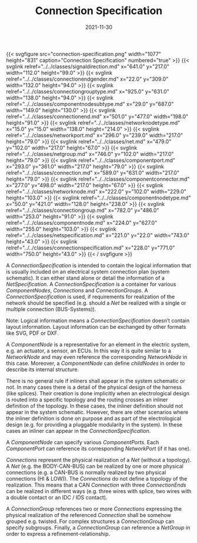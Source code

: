 ﻿---
title: Connection Specification
toc: false
type: specs
layout: diagram
date: "2021-11-30"
draft: false
specification: VEC
version: 2.0.0-rc1
documentType: "Recommendation"
elementType: Diagram
classes:
  - SignalDirection
  - ConnectionEndGender
  - ConnectionGroupType
  - ComponentNodeSubType
  - ConnectionEnd
  - NetworkNodeType
  - NetworkPort
  - Net
  - NetGroup
  - ComponentPort
  - Connection
  - ComponentConnector
  - NetworkNode
  - ComponentNodeType
  - ConnectionGroup
  - ComponentNode
  - NetSpecification
  - ConnectionSpecification
menu:
  VEC-2.0.0-rc1:    
    parent: connectivity
    identifier: connectivity/connection-specification
    weight: 1010004 

# Prev/next pager order (if `docs_section_pager` enabled in `params.toml`)
weight: 1010004
---
{{< svgfigure src="connection-specification.png" width="1077" height="831" caption="Connection Specification" numbered="true" >}}
  {{< svglink relref="../../classes/signaldirection.md" x="641.0" y="217.0" width="112.0" height="99.0" >}}
  {{< svglink relref="../../classes/connectionendgender.md" x="22.0" y="309.0" width="132.0" height="94.0" >}}
  {{< svglink relref="../../classes/connectiongrouptype.md" x="925.0" y="631.0" width="138.0" height="94.0" >}}
  {{< svglink relref="../../classes/componentnodesubtype.md" x="29.0" y="687.0" width="149.0" height="130.0" >}}
  {{< svglink relref="../../classes/connectionend.md" x="501.0" y="477.0" width="198.0" height="91.0" >}}
  {{< svglink relref="../../classes/networknodetype.md" x="15.0" y="15.0" width="138.0" height="214.0" >}}
  {{< svglink relref="../../classes/networkport.md" x="296.0" y="239.0" width="217.0" height="79.0" >}}
  {{< svglink relref="../../classes/net.md" x="479.0" y="102.0" width="217.0" height="67.0" >}}
  {{< svglink relref="../../classes/netgroup.md" x="746.0" y="102.0" width="217.0" height="79.0" >}}
  {{< svglink relref="../../classes/componentport.md" x="293.0" y="361.0" width="217.0" height="79.0" >}}
  {{< svglink relref="../../classes/connection.md" x="589.0" y="631.0" width="217.0" height="79.0" >}}
  {{< svglink relref="../../classes/componentconnector.md" x="277.0" y="498.0" width="217.0" height="67.0" >}}
  {{< svglink relref="../../classes/networknode.md" x="222.0" y="102.0" width="229.0" height="103.0" >}}
  {{< svglink relref="../../classes/componentnodetype.md" x="50.0" y="421.0" width="128.0" height="238.0" >}}
  {{< svglink relref="../../classes/connectiongroup.md" x="782.0" y="486.0" width="253.0" height="91.0" >}}
  {{< svglink relref="../../classes/componentnode.md" x="224.0" y="627.0" width="255.0" height="103.0" >}}
  {{< svglink relref="../../classes/netspecification.md" x="221.0" y="22.0" width="743.0" height="43.0" >}}
  {{< svglink relref="../../classes/connectionspecification.md" x="228.0" y="771.0" width="750.0" height="43.0" >}}
{{< / svgfigure >}}
<p> A <i>ConnectionSpecification</i> is intended to contain the logical information that is usually included on an electrical system connection plan (system schematic). It can either stand alone or detail the information of a <i>NetSpecification</i>. A <i>ConnectionSpecification</i> is a container for various <i>ComponentNodes</i>, <i>Connections</i> and <i>ConnectionGroups</i>. A <i>ConnectionSpecification</i> is used, if requirements for realization of the network should be specified&#160;(e.g. should a <i>Net</i> be realized with a single or multiple connection (BUS-Systems)).      </p>      <p> Note: Logical information means a <i>ConnectionSpecification</i> doesn&rsquo;t contain layout information. Layout information can be exchanged by other formats like SVG, PDF or DXF.      </p>      <p> A <i>ComponentNode</i> is a representative for an element in the electric system, e.g. an actuator, a sensor, an ECUs. In this way it is quite similar to a <i>NetworkNode</i> and may even reference the corresponding <i>NetworkNode</i> in this case. Moreover, a <i>ComponentNode</i> can define <i>childNodes</i> in order to describe its internal structure.      </p>      <p> There is no general rule if inliners shall appear in the system schematic or not. In many cases there is a detail of the physical design of the harness (like splices). Their creation is done implicitly when an electrological design is routed into a specific topology and the routing crosses an inliner definition of the topology. In these cases, the inliner definition should not appear in the system schematic. However, there are other scenarios where the inliner definition is done on purpose and as part of the electrological design (e.g. for providing a pluggable modularity in the system).&#160;In these cases an inliner can appear in the <i>ConnectionSpecification</i>.      </p>      <p> A <i>ComponentNode</i> can specify various <i>ComponentPorts</i>. Each <i>ComponentPort </i>can reference its corresponding <i>NetworkPort</i> (if it has one).      </p>      <p> <i>Connections</i> represent the physical realization of a <i>Net </i>(without a topology). A <i>Net</i> (e.g. the BODY-CAN-BUS) can be realized by one or more physical connections (e.g. a&#160;CAN-BUS&#160;is normally realized by two physical connections (HI&#160;&amp;&#160;LOW)). The <i>Connections</i> do not define a topology of the realization. This means that a CAN <i>Connection</i> with three <i>ConnectionEnds</i> can be realized in different ways (e.g. three wires with splice, two wires with a double contact or an IDC&#160;/&#160;IDS contact).      </p>      <p> A <i>ConnectionGroup</i> references two or more <i>Connections</i> expressing the physical realization of the referenced <i>Connection</i> shall be somehow grouped e.g. twisted. For complex structures a <i>ConnectionGroup</i> can specify subgroups. Finally, a <i>ConnectionGroup</i> can reference a <i>NetGroup</i> in order to express a refinement-relationship.      </p>
